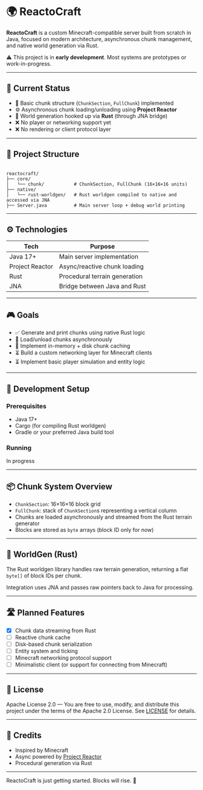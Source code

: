# 🌍 ReactoCraft

**ReactoCraft** is a custom Minecraft-compatible server built from scratch in Java, focused on modern architecture, asynchronous chunk management, and native world generation via Rust.

⚠️ This project is in **early development**. Most systems are prototypes or work-in-progress.

---

## 🚧 Current Status

- 🧱 Basic chunk structure (`ChunkSection`, `FullChunk`) implemented
- ⚙️ Asynchronous chunk loading/unloading using **Project Reactor**
- 🧠 World generation hooked up via **Rust** (through JNA bridge)
- ❌ No player or networking support yet
- ❌ No rendering or client protocol layer

---

## 📂 Project Structure

```

reactocraft/
├── core/
│   └── chunk/           # ChunkSection, FullChunk (16×16×16 units)
├── native/
│   └── rust-worldgen/   # Rust worldgen compiled to native and accessed via JNA
├── Server.java          # Main server loop + debug world printing
```

---

## ⚙️ Technologies

| Tech            | Purpose                             |
|-----------------|-------------------------------------|
| Java 17+        | Main server implementation          |
| Project Reactor | Async/reactive chunk loading        |
| Rust            | Procedural terrain generation       |
| JNA             | Bridge between Java and Rust        |

---

## 🎮 Goals

- ✅ Generate and print chunks using native Rust logic
- 🚧 Load/unload chunks asynchronously
- 🚧 Implement in-memory + disk chunk caching
- ⏳ Build a custom networking layer for Minecraft clients
- ⏳ Implement basic player simulation and entity logic

---

## 🔧 Development Setup

### Prerequisites

- Java 17+
- Cargo (for compiling Rust worldgen)
- Gradle or your preferred Java build tool

### Running
In progress

---

## 📦 Chunk System Overview

* `ChunkSection`: 16×16×16 block grid
* `FullChunk`: stack of `ChunkSection`s representing a vertical column
* Chunks are loaded asynchronously and streamed from the Rust terrain generator
* Blocks are stored as `byte` arrays (block ID only for now)

---

## 🧠 WorldGen (Rust)

The Rust worldgen library handles raw terrain generation, returning a flat `byte[]` of block IDs per chunk.

Integration uses JNA and passes raw pointers back to Java for processing.

---

## 🛣 Planned Features

* [x] Chunk data streaming from Rust
* [ ] Reactive chunk cache
* [ ] Disk-based chunk serialization
* [ ] Entity system and ticking
* [ ] Minecraft networking protocol support
* [ ] Minimalistic client (or support for connecting from Minecraft)

---

## 📜 License

Apache License 2.0 — You are free to use, modify, and distribute this project under the terms of the Apache 2.0 License. See [LICENSE](./LICENSE) for details.

---

## 🙏 Credits

* Inspired by Minecraft
* Async powered by [Project Reactor](https://projectreactor.io/)
* Procedural generation via Rust

---

ReactoCraft is just getting started. Blocks will rise. 🌋

